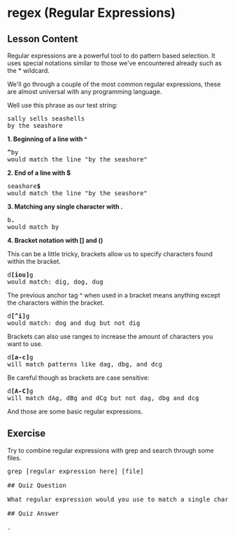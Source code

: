 # regex (Regular Expressions)

## Lesson Content

Regular expressions are a powerful tool to do pattern based selection. It uses special notations similar to those we've encountered already such as the * wildcard.

We'll go through a couple of the most common regular expressions, these are almost universal with any programming language.

Well use this phrase as our test string:
<pre>
sally sells seashells
by the seashore
</pre>

<b>1. Beginning of a line with ^</b>

<pre>
<b>^</b>by
would match the line "by the seashore"
</pre>

<b>2. End of a line with $</b>

<pre>
seashore<b>$</b>
would match the line "by the seashore"
</pre>

<b>3. Matching any single character with .</b>

<pre>
b<b>.</b>
would match by
</pre>

<b>4. Bracket notation with [] and ()</b>

This can be a little tricky, brackets allow us to specify characters found within the bracket.

<pre>
d<b>[iou]</b>g
would match: dig, dog, dug
</pre>

The previous anchor tag ^ when used in a bracket means anything except the characters within the bracket.

<pre>
d<b>[^i]</b>g
would match: dog and dug but not dig
</pre>

Brackets can also use ranges to increase the amount of characters you want to use.

<pre>
d<b>[a-c]</b>g
will match patterns like dag, dbg, and dcg
</pre>

Be careful though as brackets are case sensitive:

<pre>
d<b>[A-C]</b>g
will match dAg, dBg and dCg but not dag, dbg and dcg
</pre>

And those are some basic regular expressions.

## Exercise

Try to combine regular expressions with grep and search through some files.

<pre>
grep [regular expression here] [file]

## Quiz Question

What regular expression would you use to match a single character?

## Quiz Answer

.
